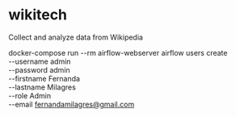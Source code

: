 # wikitech

Collect and analyze data from Wikipedia

docker-compose run --rm airflow-webserver airflow users create \
 --username admin \
 --password admin \
 --firstname Fernanda \
 --lastname Milagres \
 --role Admin \
 --email fernandamilagres@gmail.com
